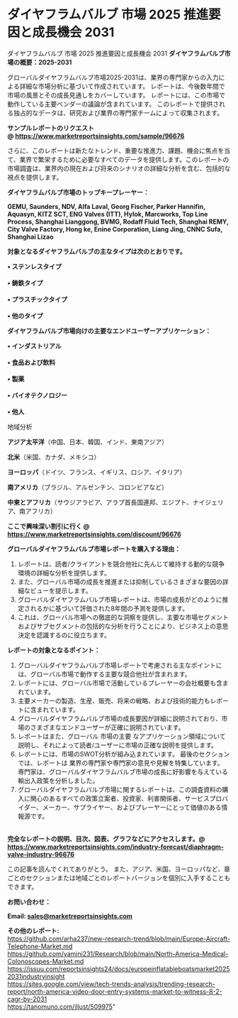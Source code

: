 # ダイヤフラムバルブ 市場 2025 推進要因と成長機会 2031
ダイヤフラムバルブ 市場 2025 推進要因と成長機会 2031
<strong><b>ダイヤフラムバルブ市場の概要：2025-2031</b></strong>

グローバルダイヤフラムバルブ市場2025-2031は、業界の専門家からの入力による詳細な市場分析に基づいて作成されています。 レポートは、今後数年間で市場の風景とその成長見通しをカバーしています。 レポートには、この市場で動作している主要ベンダーの議論が含まれています。 このレポートで提供される独占的なデータは、研究および業界の専門家チームによって収集されます。

<strong>サンプルレポートのリクエスト @ <a href=https://www.marketreportsinsights.com/sample/96676>https://www.marketreportsinsights.com/sample/96676</a></strong>

さらに、このレポートは新たなトレンド、重要な推進力、課題、機会に焦点を当て、業界で繁栄するために必要なすべてのデータを提供します。このレポートの市場調査は、業界内の現在および将来のシナリオの詳細な分析を含む、包括的な視点を提供します。

<strong>ダイヤフラムバルブ市場のトップキープレーヤー：</strong>

<strong>GEMU, Saunders, NDV, Alfa Laval, Georg Fischer, Parker Hannifin, Aquasyn, KITZ SCT, ENG Valves (ITT), Hylok, Marcworks, Top Line Process, Shanghai Lianggong, BVMG, Rodaff Fluid Tech, Shanghai REMY, City Valve Factory, Hong ke, Enine Corporation, Liang Jing, CNNC Sufa, Shanghai Lizao</strong>

<strong><b>対象となるダイヤフラムバルブの主なタイプは次のとおりです。</b></strong>

<strong>• ステンレスタイプ<br><br>• 鋳鉄タイプ<br><br>• プラスチックタイプ<br><br>• 他のタイプ</strong>

<strong><b>ダイヤフラムバルブ市場向けの主要なエンドユーザーアプリケーション：</b></strong>

<strong>• インダストリアル<br><br>• 食品および飲料<br><br>• 製薬<br><br>• バイオテクノロジー<br><br>• 他人</strong>

 地域分析

<strong><b>アジア太平洋</b></strong>（中国、日本、韓国、インド、東南アジア）

<strong><b>北米</b></strong>（米国、カナダ、メキシコ）

<strong><b>ヨーロッパ</b></strong>（ドイツ、フランス、イギリス、ロシア、イタリア）

<strong><b>南アメリカ</b></strong>（ブラジル、アルゼンチン、コロンビアなど）

<strong><b>中東とアフリカ</b></strong>（サウジアラビア、アラブ首長国連邦、エジプト、ナイジェリア、南アフリカ）

<strong>ここで興味深い割引に行く @ <a href=https://www.marketreportsinsights.com/discount/96676>https://www.marketreportsinsights.com/discount/96676</a></strong>

<strong><b>グローバルダイヤフラムバルブ市場レポートを購入する理由：</b></strong>
<ol>
  <li>レポートは、読者/クライアントを競合他社に先んじて維持する動的な競争環境の詳細な分析を提供します。</li>
  <li>また、グローバル市場の成長を推進または抑制しているさまざまな要因の詳細なビューを提示します。</li>
  <li>グローバルダイヤフラムバルブ市場レポートは、市場の成長がどのように推定されるかに基づいて評価された8年間の予測を提供します。</li>
  <li>これは、グローバル市場への徹底的な洞察を提供し、主要な市場セグメントおよびサブセグメントの包括的な分析を行うことにより、ビジネス上の意思決定を認識するのに役立ちます。</li>
</ol>
<strong><b>レポートの対象となるポイント：</b></strong>
<ol>
  <li>グローバルダイヤフラムバルブ市場レポートで考慮される主なポイントには、グローバル市場で動作する主要な競合他社が含まれます。</li>
  <li>レポートには、グローバル市場で活動しているプレーヤーの会社概要も含まれています。</li>
  <li>主要メーカーの製造、生産、販売、将来の戦略、および技術的能力もレポートに含まれています。</li>
  <li>グローバルダイヤフラムバルブ市場の成長要因が詳細に説明されており、市場のさまざまなエンドユーザーが正確に説明されています。</li>
  <li>レポートはまた、グローバル 市場の主要 なアプリケーション領域について説明し、それによって読者/ユーザーに市場の正確な説明を提供します。</li>
  <li>レポートには、市場のSWOT分析が組み込まれています。 最後のセクションでは、レポートは 業界の専門家や専門家の意見や見解を特集しています。 専門家は、グローバルダイヤフラムバルブ市場の成長に好影響を与えている輸出入政策を分析しました。</li>
  <li>グローバルダイヤフラムバルブ市場に関するレポートは、この調査資料の購入に関心のあるすべての政策立案者、投資家、利害関係者、サービスプロバイダー、メーカー、サプライヤー、およびプレーヤーにとって価値のある情報源です。</li>
</ol><br>
<strong>完全なレポートの説明、目次、図表、グラフなどにアクセスします。@ <a href=https://www.marketreportsinsights.com/industry-forecast/diaphragm-valve-industry-96676>https://www.marketreportsinsights.com/industry-forecast/diaphragm-valve-industry-96676</a></strong>

この記事を読んでくれてありがとう。 また、アジア、米国、ヨーロッパなど、章ごとのセクションまたは地域ごとのレポートバージョンを個別に入手することもできます。

<strong><b>お問い合わせ：</b></strong>

<strong>Email: </strong><a href=mailto:sales@marketreportsinsights.com><strong>sales@marketreportsinsights.com</strong></a>

<strong>その他のレポート:</strong>
<br>
<a href=https://github.com/arha237/new-research-trend/blob/main/Europe-Aircraft-Telephone-Market.md>https://github.com/arha237/new-research-trend/blob/main/Europe-Aircraft-Telephone-Market.md</a>
<br>
<a href=https://github.com/yamini231/Research/blob/main/North-America-Medical-Colonoscopes-Market.md>https://github.com/yamini231/Research/blob/main/North-America-Medical-Colonoscopes-Market.md</a>
<br>
<a href=https://issuu.com/reportsinsights24/docs/europeinflatableboatsmarket20252031industryinsight>https://issuu.com/reportsinsights24/docs/europeinflatableboatsmarket20252031industryinsight</a>
<br>
<a href=https://sites.google.com/view/tech-trends-analysis/trending-research-report/north-america-video-door-entry-systems-market-to-witness-8-2-cagr-by-2031>https://sites.google.com/view/tech-trends-analysis/trending-research-report/north-america-video-door-entry-systems-market-to-witness-8-2-cagr-by-2031</a>
<br>
<a href=https://tanomuno.com/illust/509975>https://tanomuno.com/illust/509975</a>"
